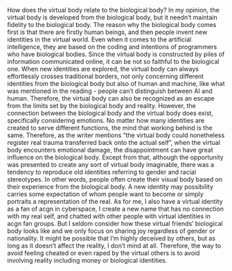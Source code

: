 How does the virtual body relate to the biological body?
In my opinion, the virtual body is developed from the biological body, but it needn’t maintain fidelity to the biological body. The reason why the biological body comes first is that there are firstly human beings, and then people invent new identities in the virtual world. Even when it comes to the artificial intelligence, they are based on the coding and intentions of programmers who have biological bodies. 
 Since the virtual body is constructed by piles of information communicated online, it can be not so faithful to the biological one. When new identities are explored, the virtual body can always effortlessly crosses traditional borders, not only concerning different identities from the biological body but also of human and machine, like what was mentioned in the reading - people can’t distinguish between AI and human. Therefore, the virtual body can also be recognized as an escape from the limits set by the biological body and reality.
However, the connection between the biological body and the virtual body does exist, specifically considering emotions. No matter how many identities are created to serve different functions, the mind that working behind is the same. Therefore, as the writer mentions “the virtual body could nonetheless register real trauma transferred back onto the actual self”, when the virtual body encounters emotional damage, the disappointment can have great influence on the biological body. Except from that, although the opportunity was presented to create any sort of virtual body imaginable, there was a tendency to reproduce old identities referring to gender and racial stereotypes. In other words, people often create their visual body based on their experience from the biological body. A new identity may possibility carries some expectation of whom people want to become or simply portraits a representation of the real. As for me, I also have a virtual identity as a fan of acgn in cyberspace, I create a new name that has no connection with my real self, and chatted with other people with virtual identities in acgn fan groups. But I seldom consider how these virtual friends’ biological body looks like and we only focus on sharing joy regardless of gender or nationality. It might be possible that I’m highly deceived by others, but as long as it doesn’t affect the reality, I don’t mind at all. Therefore, the way to avoid feeling cheated or even raped by the virtual others is to avoid involving reality including money or biological identities.